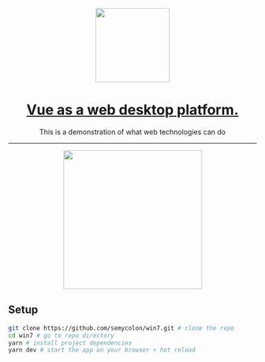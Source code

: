 <div align="center">
  <a href="https://semycolon.github.io/win7" target="_blank">
    <img src="https://raw.githubusercontent.com/semycolon/win7/master/public/favicon.ico" height="150"/>
    <h1><b>Vue as a web desktop platform. </b></h1>
  </a>
  <p>This is a demonstration of what web technologies can do<p>
  <hr />
  <img src="https://raw.githubusercontent.com/nainemom/win7/master/screen-record.gif" height="281"/>
</div>

## Setup
```bash
git clone https://github.com/semycolon/win7.git # clone the repo
cd win7 # go to repo directory
yarn # install project dependencies
yarn dev # start the app on your browser + hot reload
```
